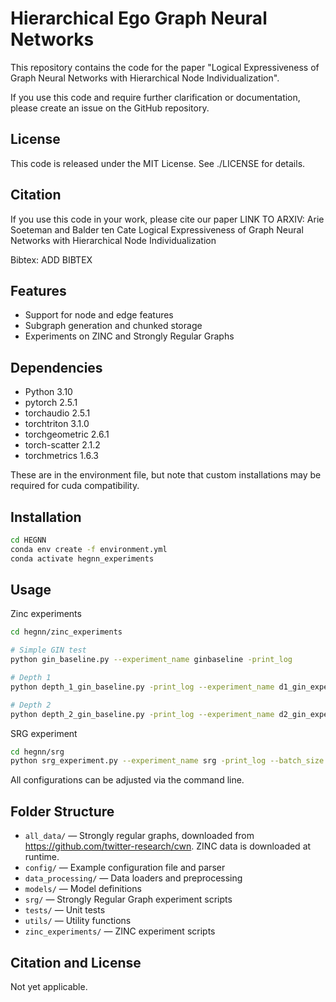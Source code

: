 # Hierarchical Ego Graph Neural Networks

This repository contains the code for the paper "Logical Expressiveness of Graph Neural Networks with Hierarchical Node Individualization".

If you use this code and require further clarification or documentation, please create an issue on the GitHub repository.

## License
This code is released under the MIT License. See ./LICENSE for details.

## Citation
If you use this code in your work, please cite our paper LINK TO ARXIV:
Arie Soeteman and Balder ten Cate
Logical Expressiveness of Graph Neural Networks with Hierarchical Node Individualization

Bibtex:
ADD BIBTEX

## Features
- Support for node and edge features
- Subgraph generation and chunked storage
- Experiments on ZINC and Strongly Regular Graphs

## Dependencies
- Python 3.10
- pytorch 2.5.1
- torchaudio 2.5.1
- torchtriton 3.1.0
- torchgeometric 2.6.1
- torch-scatter 2.1.2
- torchmetrics 1.6.3

These are in the environment file, but note that custom installations may be required for cuda compatibility.

## Installation

```bash
cd HEGNN
conda env create -f environment.yml
conda activate hegnn_experiments
```

## Usage

Zinc experiments

```bash
cd hegnn/zinc_experiments

# Simple GIN test
python gin_baseline.py --experiment_name ginbaseline -print_log

# Depth 1
python depth_1_gin_baseline.py -print_log --experiment_name d1_gin_experiment

# Depth 2
python depth_2_gin_baseline.py -print_log --experiment_name d2_gin_experiment --batch_size 5 --n_hops_iter 3 --run_index 0
```

SRG experiment

```bash
cd hegnn/srg
python srg_experiment.py --experiment_name srg -print_log --batch_size 5 --depth 2
```

All configurations can be adjusted via the command line.

## Folder Structure

- `all_data/` — Strongly regular graphs, downloaded from https://github.com/twitter-research/cwn. ZINC data is downloaded at runtime.
- `config/` — Example configuration file and parser
- `data_processing/` — Data loaders and preprocessing
- `models/` — Model definitions
- `srg/` — Strongly Regular Graph experiment scripts
- `tests/` — Unit tests
- `utils/` — Utility functions
- `zinc_experiments/` — ZINC experiment scripts

## Citation and License

Not yet applicable.